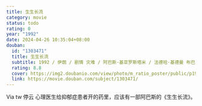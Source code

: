 ```yaml
---
title: 生生长流
category: movie
status: todo
rating: 0
year: "1992"
date: 2024-04-26 10:35:04+08:00
douban:
  id: "1303471"
  title: 生生长流
  subtitle: 1992 / 伊朗 / 剧情 灾难 / 阿巴斯·基亚罗斯塔米 / 法德哈·基德曼 布巴·巴尤尔·
  rating: 8.8
  cover: https://img2.doubanio.com/view/photo/m_ratio_poster/public/p1944277781.jpg
  link: https://movie.douban.com/subject/1303471/
---
```


Via tw 停云 心理医生给抑郁症患者开的药里，应该有一部阿巴斯的《生生长流》。
